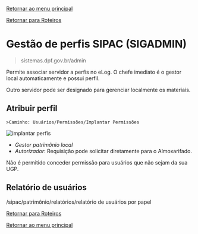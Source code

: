 [Retornar ao menu principal](https://github.com/Mateus-cpa/manual-material/blob/main/README.md)

[Retornar para Roteiros](https://github.com/Mateus-cpa/manual-material/blob/main/roteiros.md)
# Gestão de perfis SIPAC (SIGADMIN)
> sistemas.dpf.gov.br/admin

Permite associar servidor a perfis no eLog.
O chefe imediato é o gestor local automaticamente e possui perfil.

Outro servidor pode ser designado para gerenciar localmente os materiais.
## Atribuir perfil
    >Caminho: Usuários/Permissões/Implantar Permissões

![implantar perfis](https://github.com/Mateus-cpa/manual-material/blob/main/img/Gest%C3%A3o%20de%20perfis.PNG)

- *Gestor patrimônio local* 
- *Autorizador*: Requisição pode solicitar diretamente para o Almoxarifado.

Não é permitido conceder permissão para usuários que não sejam da sua UGP.

## Relatório de usuários
/sipac/patrimônio/relatórios/relatório de usuários por papel


[Retornar para Roteiros](https://github.com/Mateus-cpa/manual-material/blob/main/roteiros.md)

[Retornar ao menu principal](https://github.com/Mateus-cpa/manual-material/blob/main/README.md)